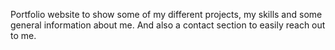 Portfolio website to show some of my different projects, my skills and some general information about me. And also a contact section to easily reach out to me.

